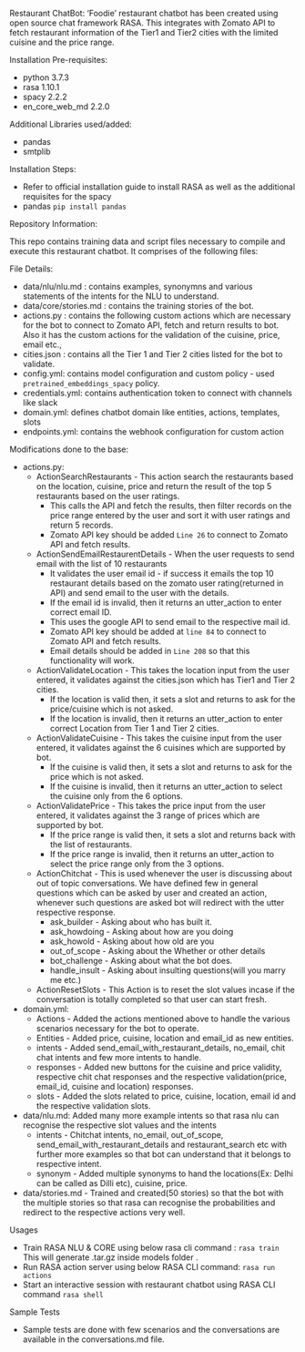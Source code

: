 Restaurant ChatBot:
‘Foodie’ restaurant chatbot has been created using open source chat framework RASA. This integrates with Zomato API to fetch restaurant information of the Tier1 and Tier2 cities with the limited cuisine and the price range.

Installation Pre-requisites:

 - python 3.7.3
 - rasa 1.10.1
 - spacy 2.2.2
 - en_core_web_md 2.2.0

Additional Libraries used/added:
 - pandas
 - smtplib

Installation Steps:

 - Refer to official installation guide to install RASA as well as the additional requisites for the spacy
 - pandas
   `pip install pandas`

Repository Information:

This repo contains training data and script files necessary to compile and execute this restaurant chatbot. It comprises of the following files:

  File Details:
   - data/nlu/nlu.md : contains examples, synonymns and various statements of the intents for the NLU to understand.
   - data/core/stories.md : contains the training stories of the bot.
   - actions.py : contains the following custom actions which are necessary for the bot to connect to Zomato API, fetch and return results to bot. Also it has the custom actions for the validation of the cuisine, price, email etc.,
   - cities.json : contains all the Tier 1 and Tier 2 cities listed for the bot to validate.
   - config.yml: contains model configuration and custom policy - used `pretrained_embeddings_spacy` policy.
   - credentials.yml: contains authentication token to connect with channels like slack
   - domain.yml: defines chatbot domain like entities, actions, templates, slots
   - endpoints.yml: contains the webhook configuration for custom action

Modifications done to the base:
- actions.py:
   - ActionSearchRestaurants - This action search the restaurants based on the location, cuisine, price and return the result of the top 5 restaurants based on the user ratings.
     - This calls the API and fetch the results, then filter records on the price range entered by the user and sort it with user ratings and return 5 records.
     - Zomato API key should be added `Line 26` to connect to Zomato API and fetch results.
   - ActionSendEmailRestaurentDetails - When the user requests to send email with the list of 10 restaurants
      - It validates the user email id - if success it emails the top 10 restaurant details based on the zomato user rating(returned in API) and send email to the user with the details. 
      - If the email id is invalid, then it returns an utter_action to enter correct email ID.
      - This uses the google API to send email to the respective mail id.
      - Zomato API key should be added at `line 84` to connect to Zomato API and fetch results.
      - Email details should be added in `Line 208` so that this functionality will work.
  - ActionValidateLocation -  This takes the location input from the user entered, it validates against the cities.json which has Tier1 and Tier 2 cities.
    - If the location is valid then, it sets a slot and returns to ask for the price/cuisine which is not asked.
    - If the location is invalid, then it returns an utter_action to enter correct Location from Tier 1 and Tier 2 cities.
   - ActionValidateCuisine - This takes the cuisine input from the user entered, it validates against the 6 cuisines which are supported by bot.
     - If the cuisine is valid then, it sets a slot and returns to ask for the price which is not asked.
     - If the cuisine is invalid, then it returns an utter_action to select the cuisine only from the 6 options.
   - ActionValidatePrice - This takes the price input from the user entered, it validates against the 3 range of prices which are supported by bot.
     - If the price range is valid then, it sets a slot and returns back with the list of restaurants.
     - If the price range is invalid, then it returns an utter_action to select the price range only from the 3 options.
   - ActionChitchat - This is used whenever the user is discussing about out of topic conversations. We have defined few in general questions which can be asked by user and created an action, whenever such questions are asked bot will redirect with the utter respective response.
     - ask_builder - Asking about who has built it.
     - ask_howdoing - Asking about how are you doing
     - ask_howold - Asking about how old are you
     - out_of_scope - Asking about the Whether or other details
     - bot_challenge - Asking about what the bot does.
     - handle_insult - Asking about insulting questions(will you marry me etc.)
   - ActionResetSlots -  This Action is to reset the slot values incase if the conversation is totally completed so that user can start fresh.
- domain.yml:
  - Actions - Added the actions mentioned above to handle the various scenarios necessary for the bot to operate.
  - Entities - Added price, cuisine, location and email_id as new entities.
  - intents - Added send_email_with_restaurant_details, no_email, chit chat intents and few more intents to handle.
  - responses - Added new buttons for the cuisine and price validity, respective chit chat responses and the respective validation(price, email_id, cuisine and location) responses.
  - slots - Added the slots related to price, cuisine, location, email id and the respective validation slots. 
- data/nlu.md: Added many more example intents so that rasa nlu can recognise the respective slot values and the intents
  - intents - Chitchat intents, no_email, out_of_scope, send_email_with_restaurant_details and restaurant_search etc with further more examples so that bot can understand that it belongs to respective intent.
  - synonym - Added multiple synonyms to hand the locations(Ex: Delhi can be called as Dilli etc), cuisine, price.
- data/stories.md  - Trained and created(50 stories) so that the bot with the multiple stories so that rasa can recognise the probabilities and redirect to the respective actions very well.

Usages
 - Train RASA NLU & CORE using below rasa cli command :
`rasa train`
 This will generate <yyyymmdd-hhmmss>.tar.gz inside models folder .
 - Run RASA action server using below RASA CLI command:
`rasa run actions`
 - Start an interactive session with restaurant chatbot using RASA CLI command
`rasa shell`
 
 Sample Tests
  - Sample tests are done with few scenarios and the conversations are available in the conversations.md file.

